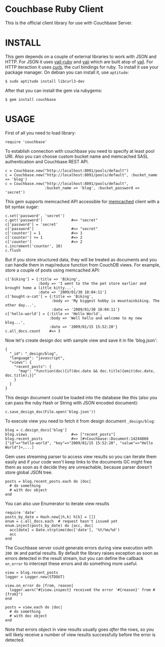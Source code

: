 Couchbase Ruby Client
=====================

This is the official client library for use with Couchbase Server.

INSTALL
=======

This gem depends on a couple of external libraries to work with JSON and
HTTP. For JSON it uses [yajl-ruby][1] and [yaji][2] which are built atop
of [yajl][3]. For HTTP iteraction it uses [curb][4], the curl bindings for
ruby. To install it use your package manager. On debian you can install
it, use `aptitude`:

    $ sudo aptitude install libcurl3-dev

After that you can install the gem via rubygems:

    $ gem install couchbase

USAGE
=====

First of all you need to load library:

    require 'couchbase'

To establish connection with couchbase you need to specify at least pool
URI. Also you can choose custom bucket name and memcached SASL
authentication and Couchbase REST API.

    c = Couchbase.new("http://localhost:8091/pools/default")
    c = Couchbase.new("http://localhost:8091/pools/default", :bucket_name => 'blog')
    c = Couchbase.new("http://localhost:8091/pools/default",
                      :bucket_name => 'blog', :bucket_password => 'secret')

This gem supports memcached API accessible for [memcached][5] client
with a bit syntax sugar:

    c.set('password', 'secret')
    c.get('password')             #=> "secret"
    c['password'] = 'secret'
    c['password']                 #=> "secret"
    c['counter'] = 1              #=> 1
    c['counter'] += 1             #=> 2
    c['counter']                  #=> 2
    c.increment('counter', 10)
    c.flush

But if you store structured data, they will be treated as documents and
you can handle them in map/reduce function from CouchDB views. For
example, store a couple of posts using memcached API:

    c['biking'] = {:title => 'Biking',
                   :body => 'I went to the the pet store earlier and brought home a little kitty...',
                   :date => '2009/01/30 18:04:11'}
    c['bought-a-cat'] = {:title => 'Biking',
                         :body => 'My biggest hobby is mountainbiking. The other day...',
                         :date => '2009/01/30 18:04:11'}
    c['hello-world'] = {:title => 'Hello World',
                        :body => 'Well hello and welcome to my new blog...',
                        :date => '2009/01/15 15:52:20'}
    c.all_docs.count    #=> 3

Now let's create design doc with sample view and save it in file
'blog.json':

    {
      "_id": "_design/blog",
      "language": "javascript",
      "views": {
        "recent_posts": {
          "map": "function(doc){if(doc.date && doc.title){emit(doc.date, doc.title);}}"
        }
      }
    }

This design document could be loaded into the database like this (also you can
pass the ruby Hash or String with JSON encoded document):

    c.save_design_doc(File.open('blog.json'))

To execute view you need to fetch it from design document `_design/blog`:

    blog = c.design_docs['blog']
    blog.views                    #=> ["recent_posts"]
    blog.recent_posts             #=> [#<Couchbase::Document:14244860 {"id"=>"hello-world", "key"=>"2009/01/15 15:52:20", "value"=>"Hello World"}>,...]

Gem uses streaming parser to access view results so you can iterate them
easily and if your code won't keep links to the documents GC might free
them as soon as it decide they are unreachable, because parser doesn't
store global JSON tree.

    posts = blog.recent_posts.each do |doc|
      # do something
      # with doc object
    end

You can also use Enumerator to iterate view results

    require 'date'
    posts_by_date = Hash.new{|h,k| h[k] = []}
    enum = c.all_docs.each  # request hasn't issued yet
    enum.inject(posts_by_date) do |acc, doc|
      acc[date] = Date.strptime(doc['date'], '%Y/%m/%d')
      acc
    end

The Couchbase server could generate errors during view execution with
`200 OK` and partial results. By default the library raises exception as
soon as errors detected in the result stream, but you can define the
callback `on_error` to intercept these errors and do something more
useful.

    view = blog.recent_posts
    logger = Logger.new(STDOUT)

    view.on_error do |from, reason|
      logger.warn("#{view.inspect} received the error '#{reason}' from #{from}")
    end

    posts = view.each do |doc|
      # do something
      # with doc object
    end

Note that errors object in view results usually goes *after* the rows,
so you will likely receive a number of view results successfully before
the error is detected.

[1]: https://github.com/brianmario/yajl-ruby/
[2]: https://github.com/avsej/yaji/
[3]: http://lloyd.github.com/yajl/
[4]: https://rubygems.org/gems/curb/
[5]: https://github.com/fauna/memcached/
